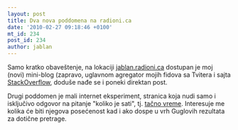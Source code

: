 ```yaml
---
layout: post
title: Dva nova poddomena na radioni.ca
date: '2010-02-27 09:18:46 +0100'
mt_id: 234
post_id: 234
author: jablan
---
```

Samo kratko obaveštenje, na lokaciji [jablan.radioni.ca](http://jablan.radioni.ca) dostupan je moj (novi) mini-blog (zapravo, uglavnom agregator mojih fidova sa Tvitera i sajta [StackOverflow](http://stackoverflow.com), doduše nađe se i poneki direktan post.

Drugi poddomen je mali internet eksperiment, stranica koja nudi samo i isključivo odgovor na pitanje "koliko je sati", tj. [tačno vreme](http://vreme.radioni.ca/koliko-je-sati). Interesuje me kolika će biti njegova posećenost kad i ako dospe u vrh Guglovih rezultata za dotične pretrage.


